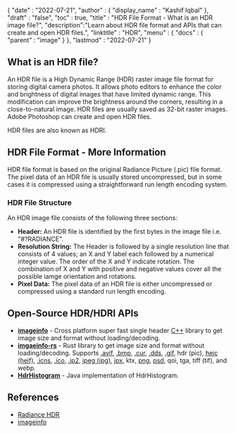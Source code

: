 {
  "date" : "2022-07-21",
  "author" : {
    "display_name" : "Kashif Iqbal"
  },
  "draft" : "false",
  "toc" : true,
  "title" : "HDR File Format - What is an HDR image file?",
  "description":"Learn about HDR file format and APIs that can create and open HDR files.",
  "linktitle" : "HDR",
  "menu" : {
    "docs" : {
      "parent" : "image"
    }
  },
  "lastmod" : "2022-07-21"
}

## What is an HDR file?

An HDR file is a High Dynamic Range (HDR) raster image file format for storing digital camera photos. It allows photo editors to enhance the color and brightness of digital images that have limited dynamic range. This modification can improve the brightness around the corners, resulting in a close-to-natural image. HDR files are usually saved as 32-bit raster images. Adobe Photoshop can create and open HDR files.

HDR files are also known as HDRI.

## HDR File Format - More Information

HDR file format is based on the original Radiance Picture (.pic) file format. The pixel data of an HDR file is usually stored uncompressed, but in some cases it is compressed using a straightforward run length encoding system.

### HDR File Structure

An HDR image file consists of the following three sections:

 * **Header:** An HDR file is identified by the first bytes in the image file i.e. "#?RADIANCE".
 * **Resolution String:** The Header is followed by a single resolution line that consists of 4 values; an X and Y label each followed by a numerical integer value. The order of the X and Y indicate rotation. The combination of X and Y with positive and negative values cover all the possible iamge orientation and rotations.
 * **Pixel Data:** The pixel data of an HDR file is either uncompressed or compressed using a standard run length encoding.

## Open-Source HDR/HDRI APIs

 * **[imageinfo](https://github.com/xiaozhuai/imageinfo)** - Cross platform super fast single header [C++](/programming/cpp/) library to get image size and format without loading/decoding.
 * **[imgaeinfo-rs](https://github.com/xiaozhuai/imageinfo-rs)** - Rust library to get image size and format without loading/decoding. Supports [.avif](/image/avif/), [.bmp](/image/bmp/), [.cur](/image/cur/), [.dds](/image/dds/), [.gif](/image/gif/), hdr (pic), [heic (heif)](/image/heic/), [.icns](/image/icns/), [.ico](/image/ico/), [.jp2](/image/jp2/), [jpeg (jpg)](/image/jpeg/), [jpx](/image/jpx/), ktx, [png](/image/png/), [psd](/image/psd/), qoi, tga, tiff (tif), and webp.
 * **[HdrHistogram](https://github.com/HdrHistogram/HdrHistogram)** - Java implementation of HdrHistogram.

## References

 * [Radiance HDR](http://paulbourke.net/dataformats/pic/)
 * [imageinfo](https://github.com/xiaozhuai/imageinfo)
